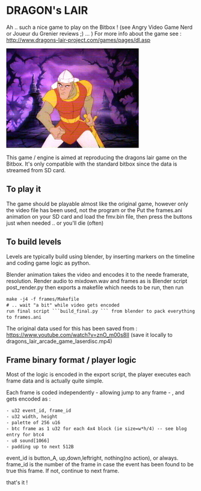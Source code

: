 DRAGON's LAIR
=============

Ah .. such a nice game to play on the Bitbox ! (see Angry Video Game Nerd or Joueur du Grenier reviews ;) ... )
For more info about the game see : http://www.dragons-lair-project.com/games/pages/dl.asp

![dragons lair!](https://github.com/makapuf/bitbox-fmv/blob/master/dlair.jpeg?raw=true)

This game / engine is aimed at reproducing the dragons lair game on the Bitbox. It's only compatible with the standard bitbox since the data is streamed from SD card.

To play it
----------

The game should be playable almost like the original game, however only the video file has been used, not the program or the
Put the frames.ani animation on your SD card and load the fmv.bin file, then press the buttons just when needed .. or you'll die (often)


To build levels
----------------

Levels are typically build using blender, by inserting markers on the timeline and coding game logic as python.

Blender animation takes the video and encodes it to the neede framerate, resolution.
Render audio to mixdown.wav
and frames as is
Blender script post_render.py then exports a makefile which needs to be run, then run 

    make -j4 -f frames/Makefile
    # .. wait "a bit" while video gets encoded
    run final script ```build_final.py ``` from blender to pack everything to frames.ani

The original data used for this has been saved from : https://www.youtube.com/watch?v=znO_m00s8II (save it locally to dragons_lair_arcade_game_laserdisc.mp4)


Frame binary format / player logic
-----------------------------------

Most of the logic is encoded in the export script, the player executes each frame data and is actually quite simple.

Each frame is coded independently - allowing jump to any frame - , and gets encoded as :

    - u32 event_id, frame_id
    - u32 width, height
	- palette of 256 u16
    - btc frame as 1 u32 for each 4x4 block (ie size=w*h/4) -- see blog entry for btc4
    - u8 sound[1066]
    - padding up to next 512B

event_id is button_A, up,down,leftright, nothing(no action), or always.
frame_id is the number of the frame in case the event has been found to be true this frame. If not, continue to next frame.

that's it !
